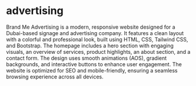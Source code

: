 # advertising
Brand Me Advertising is a modern, responsive website designed for a Dubai-based signage and advertising company. It features a clean layout with a colorful and professional look, built using HTML, CSS, Tailwind CSS, and Bootstrap. The homepage includes a hero section with engaging visuals, an overview of services, product highlights, an about section, and a contact form. The design uses smooth animations (AOS), gradient backgrounds, and interactive buttons to enhance user engagement. The website is optimized for SEO and mobile-friendly, ensuring a seamless browsing experience across all devices.
